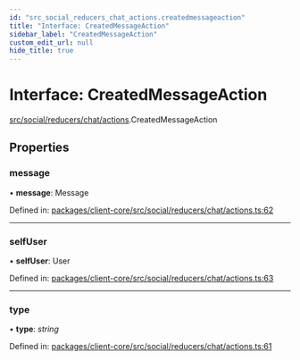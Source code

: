 ```yaml
---
id: "src_social_reducers_chat_actions.createdmessageaction"
title: "Interface: CreatedMessageAction"
sidebar_label: "CreatedMessageAction"
custom_edit_url: null
hide_title: true
---
```


# Interface: CreatedMessageAction

[src/social/reducers/chat/actions](../modules/src_social_reducers_chat_actions.md).CreatedMessageAction

## Properties

### message

• **message**: Message

Defined in: [packages/client-core/src/social/reducers/chat/actions.ts:62](https://github.com/xr3ngine/xr3ngine/blob/673ad6a5f/packages/client-core/src/social/reducers/chat/actions.ts#L62)

___

### selfUser

• **selfUser**: User

Defined in: [packages/client-core/src/social/reducers/chat/actions.ts:63](https://github.com/xr3ngine/xr3ngine/blob/673ad6a5f/packages/client-core/src/social/reducers/chat/actions.ts#L63)

___

### type

• **type**: *string*

Defined in: [packages/client-core/src/social/reducers/chat/actions.ts:61](https://github.com/xr3ngine/xr3ngine/blob/673ad6a5f/packages/client-core/src/social/reducers/chat/actions.ts#L61)
